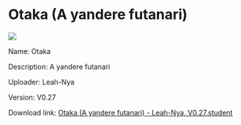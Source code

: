 # Otaka (A yandere futanari)

<img src = "https://raw.githubusercontent.com/Arbiter1223/Koukou-Gurashi-Custom-Students/master/Students/Files/Otaka%20(A%20yandere%20futanari).png">

Name: Otaka

Description: A yandere futanari

Uploader: Leah-Nya

Version: V0.27

Download link: <a href="https://raw.githubusercontent.com/Arbiter1223/Koukou-Gurashi-Custom-Students/master/Students/Files/Otaka%20(A%20yandere%20futanari)%20-%20Leah-Nya%2C%20V0.27.student">Otaka (A yandere futanari) - Leah-Nya, V0.27.student</a>
